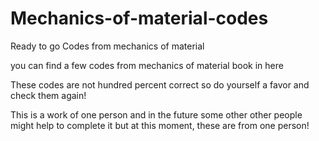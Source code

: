 # Mechanics-of-material-codes
Ready to go Codes from mechanics of material


you can find a few codes from mechanics of material book in here

These codes are not hundred percent correct so do yourself a favor and check them again!

This is a work of one person and in the future some other other people might help to complete it but at this moment, these are from one person!
